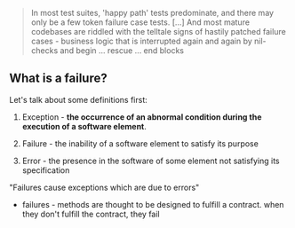 > In most test suites, 'happy path' tests predominate, and there may only be a few token failure case tests. [...] And most mature codebases are riddled with the telltale signs of hastily patched failure cases - business logic that is interrupted again and again by nil-checks and begin ... rescue ... end blocks

## What is a failure?

Let's talk about some definitions first:

1.  Exception - **the occurrence of an abnormal condition during the execution of a software element**.

2.  Failure - the inability of a software element to satisfy its purpose

3.  Error - the presence in the software of some element not satisfying its specification

"Failures cause exceptions which are due to errors"

- failures - methods are thought to be designed to fulfill a contract. when they don't fulfill the contract, they fail
